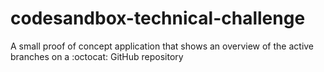 # codesandbox-technical-challenge
 A small proof of concept application that shows an overview of the active branches on a :octocat: GitHub repository

